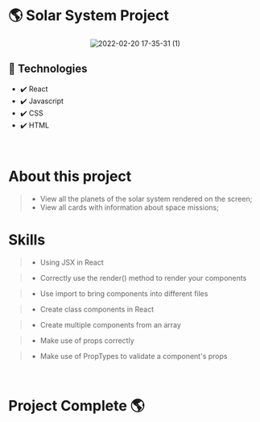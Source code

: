 # 🌎 Solar System Project

<div align="center">

![2022-02-20 17-35-31 (1)](https://user-images.githubusercontent.com/83568294/154863868-252d63cc-aaba-41d9-a265-035d79776741.gif)


</div>

## 🚀 Technologies
 - ✔️ React
 - ✔️ Javascript
 - ✔️ CSS
 - ✔️ HTML

 <br>

 # About this project
 > - View all the planets of the solar system rendered on the screen;
 > - View all cards with information about space missions;

# Skills
> - Using JSX in React

> - Correctly use the render() method to render your components

> - Use import to bring components into different files

> - Create class components in React

> - Create multiple components from an array

> - Make use of props correctly

> - Make use of PropTypes to validate a component's props

 <br>

 # Project Complete 🌎

